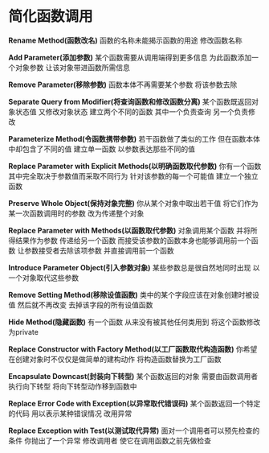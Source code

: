 # 简化函数调用

**Rename Method(函数改名)**
函数的名称未能揭示函数的用途
修改函数名称

**Add Parameter(添加参数)**
某个函数需要从调用端得到更多信息
为此函数添加一个对象参数 让该对象带进函数所需信息

**Remove Parameter(移除参数)**
函数本体不再需要某个参数
将该参数去除

**Separate Query from Modifier(将查询函数和修改函数分离)**
某个函数既返回对象状态值 又修改对象状态
建立两个不同的函数 其中一个负责查询 另一个负责修改

**Parameterize Method(令函数携带参数)**
若干函数做了类似的工作 但在函数本体中却包含了不同的值
建立单一函数 以参数表达那些不同的值

**Replace Parameter with Explicit Methods(以明确函数取代参数)**
你有一个函数 其中完全取决于参数值而采取不同行为
针对该参数的每一个可能值 建立一个独立函数

**Preserve Whole Object(保持对象完整)**
你从某个对象中取出若干值 将它们作为某一次函数调用时的参数
改为传递整个对象

**Replace Parameter with Methods(以函数取代参数)**
对象调用某个函数 并将所得结果作为参数 传递给另一个函数 而接受该参数的函数本身也能够调用前一个函数
让参数接受者去除该项参数 并直接调用前一个函数

**Introduce Parameter Object(引入参数对象)**
某些参数总是很自然地同时出现
以一个对象取代这些参数

**Remove Setting Method(移除设值函数)**
类中的某个字段应该在对象创建时被设值 然后就不再改变
去掉该字段的所有设值函数

**Hide Method(隐藏函数)**
有一个函数 从来没有被其他任何类用到
将这个函数修改为private

**Replace Constructor with Factory Method(以工厂函数取代构造函数)**
你希望在创建对象时不仅仅是做简单的建构动作
将构造函数替换为工厂函数

**Encapsulate Downcast(封装向下转型)**
某个函数返回的对象 需要由函数调用者执行向下转型
将向下转型动作移到函数中

**Replace Error Code with Exception(以异常取代错误码)**
某个函数返回一个特定的代码 用以表示某种错误情况
改用异常

**Replace Exception with Test(以测试取代异常)**
面对一个调用者可以预先检查的条件 你抛出了一个异常
修改调用者 使它在调用函数之前先做检查

